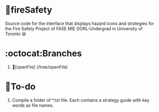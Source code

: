 # :fire_engine:fireSafety
Source code for the interface that displays hazard icons and strategies for the Fire Safety Project of FASE MIE DORL-Undergrad in University of Toronto :smiley:

# :octocat:Branches
1. :open_file_folder:[openFile] (/tree/openFile)

# :round_pushpin:To-do
1. Compile a folder of *.txt file. Each contains a strategy guide with key words as file names.
